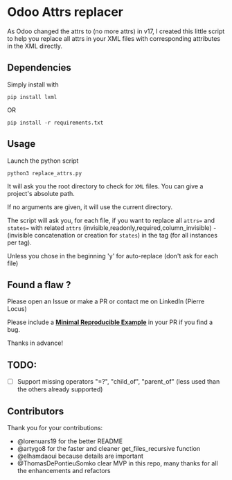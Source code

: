 # Odoo Attrs replacer
As Odoo changed the attrs to (no more attrs) in v17, I created this little script to help you replace all attrs in your XML files with corresponding attributes in the XML directly.

## Dependencies

Simply install with 
```shell
pip install lxml
```
OR
```shell
pip install -r requirements.txt
```
## Usage

Launch the python script
```shell
python3 replace_attrs.py
```

It will ask you the root directory to check for `XML` files. You can give a project's absolute path.

If no arguments are given, it will use the current directory.

The script will ask you, for each file, if you want to replace all `attrs=` and `states=` with related `attrs` (invisible,readonly,required,column_invisible) - (invisible concatenation or creation for `states`) in the tag (for all instances per tag).

Unless you chose in the beginning 'y' for auto-replace (don't ask for each file)

## Found a flaw ?

Please open an Issue or make a PR or contact me on LinkedIn (Pierre Locus)

Please include a **[Minimal Reproducible Example](https://en.wikipedia.org/wiki/Minimal_reproducible_example)** in your PR if you find a bug.

Thanks in advance!

## TODO:
  - [ ] Support missing operators "=?", "child_of", "parent_of" (less used than the others already supported)

## Contributors

Thank you for your contributions:

  -  @lorenuars19 for the better README
  -  @artygo8 for the faster and cleaner get_files_recursive function
  -  @elhamdaoui because details are important
  -  @ThomasDePontieuSomko clear MVP in this repo, many thanks for all the enhancements and refactors

